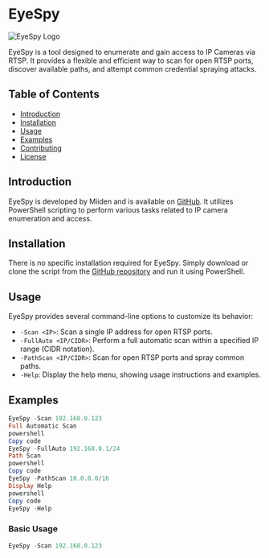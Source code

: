 # EyeSpy

![EyeSpy Logo](https://github.com/Miiden/EyeSpy/blob/main/eyespy_logo.png)

EyeSpy is a tool designed to enumerate and gain access to IP Cameras via RTSP. It provides a flexible and efficient way to scan for open RTSP ports, discover available paths, and attempt common credential spraying attacks.

## Table of Contents

- [Introduction](#introduction)
- [Installation](#installation)
- [Usage](#usage)
- [Examples](#examples)
- [Contributing](#contributing)
- [License](#license)

## Introduction

EyeSpy is developed by Miiden and is available on [GitHub](https://github.com/Miiden). It utilizes PowerShell scripting to perform various tasks related to IP camera enumeration and access.

## Installation

There is no specific installation required for EyeSpy. Simply download or clone the script from the [GitHub repository](https://github.com/Miiden/EyeSpy) and run it using PowerShell.

## Usage

EyeSpy provides several command-line options to customize its behavior:

- `-Scan <IP>`: Scan a single IP address for open RTSP ports.
- `-FullAuto <IP/CIDR>`: Perform a full automatic scan within a specified IP range (CIDR notation).
- `-PathScan <IP/CIDR>`: Scan for open RTSP ports and spray common paths.
- `-Help`: Display the help menu, showing usage instructions and examples.

## Examples

```powershell
EyeSpy -Scan 192.168.0.123
Full Automatic Scan
powershell
Copy code
EyeSpy -FullAuto 192.168.0.1/24
Path Scan
powershell
Copy code
EyeSpy -PathScan 10.0.0.0/16
Display Help
powershell
Copy code
EyeSpy -Help
```
### Basic Usage

```powershell
EyeSpy -Scan 192.168.0.123
